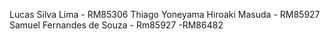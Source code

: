 Lucas Silva Lima - RM85306
Thiago Yoneyama Hiroaki Masuda - RM85927
Samuel Fernandes de Souza - Rm85927 -RM86482
